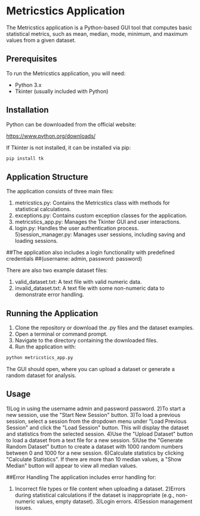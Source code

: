 # Metricstics Application

The Metricstics application is a Python-based GUI tool that computes basic statistical metrics, such as mean, median, mode, minimum, and maximum values from a given dataset.

## Prerequisites

To run the Metricstics application, you will need:

- Python 3.x
- Tkinter (usually included with Python)

## Installation

Python can be downloaded from the official website:


https://www.python.org/downloads/ 

If Tkinter is not installed, it can be installed via pip:

```bash
pip install tk
```

## Application Structure
The application consists of three main files:

1) metricstics.py: Contains the Metricstics class with methods for statistical calculations.
2) exceptions.py: Contains custom exception classes for the application.
3) metricstics_app.py: Manages the Tkinter GUI and user interactions.
4) login.py: Handles the user authentication process.
5)session_manager.py: Manages user sessions, including saving and loading sessions.

##The application also includes a login functionality with predefined credentials 
##(username: admin, password: password)

There are also two example dataset files:
1) valid_dataset.txt: A text file with valid numeric data.
2) invalid_dataset.txt: A text file with some non-numeric data to demonstrate error handling.

## Running the Application
1) Clone the repository or download the .py files and the dataset examples.
2) Open a terminal or command prompt.
3) Navigate to the directory containing the downloaded files.
4) Run the application with:

```bash
python metricstics_app.py
```
The GUI should open, where you can upload a dataset or generate a random dataset for analysis.

## Usage
1)Log in using the username admin and password password.
2)To start a new session, use the "Start New Session" button.
3)To load a previous session, select a session from the dropdown menu under "Load Previous Session" and click the "Load Session" button. This will display the dataset and statistics from the selected session.
4)Use the "Upload Dataset" button to load a dataset from a text file for a new session.
5)Use the "Generate Random Dataset" button to create a dataset with 1000 random numbers between 0 and 1000 for a new session.
6)Calculate statistics by clicking "Calculate Statistics". If there are more than 10 median values, a "Show Median" button will appear to view all median values.

##Error Handling
The application includes error handling for:

1) Incorrect file types or file content when uploading a dataset.
2)Errors during statistical calculations if the dataset is inappropriate (e.g., non-numeric values, empty dataset).
3)Login errors.
4)Session management issues.
